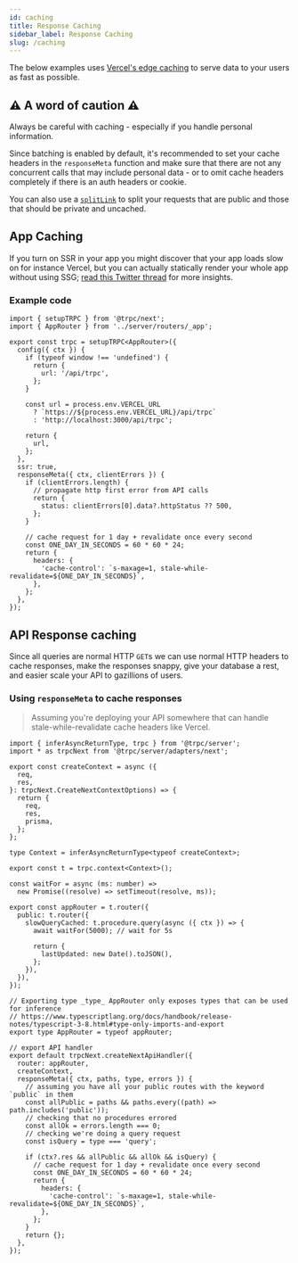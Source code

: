 ```yaml
---
id: caching
title: Response Caching
sidebar_label: Response Caching
slug: /caching
---
```


The below examples uses [Vercel's edge caching](https://vercel.com/docs/serverless-functions/edge-caching) to serve data to your users as fast as possible.

## :warning: A word of caution :warning:

Always be careful with caching - especially if you handle personal information.

Since batching is enabled by default, it's recommended to set your cache headers in the `responseMeta` function and make sure that there are not any concurrent calls that may include personal data - or to omit cache headers completely if there is an auth headers or cookie.

You can also use a [`splitLink`](../client/links.md) to split your requests that are public and those that should be private and uncached.

## App Caching

If you turn on SSR in your app you might discover that your app loads slow on for instance Vercel, but you can actually statically render your whole app without using SSG; [read this Twitter thread](https://twitter.com/alexdotjs/status/1386274093041950722) for more insights.

### Example code

```tsx title='utils/trpc.tsx'
import { setupTRPC } from '@trpc/next';
import { AppRouter } from '../server/routers/_app';

export const trpc = setupTRPC<AppRouter>({
  config({ ctx }) {
    if (typeof window !== 'undefined') {
      return {
        url: '/api/trpc',
      };
    }

    const url = process.env.VERCEL_URL
      ? `https://${process.env.VERCEL_URL}/api/trpc`
      : 'http://localhost:3000/api/trpc';

    return {
      url,
    };
  },
  ssr: true,
  responseMeta({ ctx, clientErrors }) {
    if (clientErrors.length) {
      // propagate http first error from API calls
      return {
        status: clientErrors[0].data?.httpStatus ?? 500,
      };
    }

    // cache request for 1 day + revalidate once every second
    const ONE_DAY_IN_SECONDS = 60 * 60 * 24;
    return {
      headers: {
        'cache-control': `s-maxage=1, stale-while-revalidate=${ONE_DAY_IN_SECONDS}`,
      },
    };
  },
});
```

## API Response caching

Since all queries are normal HTTP `GET`s we can use normal HTTP headers to cache responses, make the responses snappy, give your database a rest, and easier scale your API to gazillions of users.

### Using `responseMeta` to cache responses

> Assuming you're deploying your API somewhere that can handle stale-while-revalidate cache headers like Vercel.

```tsx title='server.ts'
import { inferAsyncReturnType, trpc } from '@trpc/server';
import * as trpcNext from '@trpc/server/adapters/next';

export const createContext = async ({
  req,
  res,
}: trpcNext.CreateNextContextOptions) => {
  return {
    req,
    res,
    prisma,
  };
};

type Context = inferAsyncReturnType<typeof createContext>;

export const t = trpc.context<Context>();

const waitFor = async (ms: number) =>
  new Promise((resolve) => setTimeout(resolve, ms));

export const appRouter = t.router({
  public: t.router({
    slowQueryCached: t.procedure.query(async ({ ctx }) => {
      await waitFor(5000); // wait for 5s

      return {
        lastUpdated: new Date().toJSON(),
      };
    }),
  }),
});

// Exporting type _type_ AppRouter only exposes types that can be used for inference
// https://www.typescriptlang.org/docs/handbook/release-notes/typescript-3-8.html#type-only-imports-and-export
export type AppRouter = typeof appRouter;

// export API handler
export default trpcNext.createNextApiHandler({
  router: appRouter,
  createContext,
  responseMeta({ ctx, paths, type, errors }) {
    // assuming you have all your public routes with the keyword `public` in them
    const allPublic = paths && paths.every((path) => path.includes('public'));
    // checking that no procedures errored
    const allOk = errors.length === 0;
    // checking we're doing a query request
    const isQuery = type === 'query';

    if (ctx?.res && allPublic && allOk && isQuery) {
      // cache request for 1 day + revalidate once every second
      const ONE_DAY_IN_SECONDS = 60 * 60 * 24;
      return {
        headers: {
          'cache-control': `s-maxage=1, stale-while-revalidate=${ONE_DAY_IN_SECONDS}`,
        },
      };
    }
    return {};
  },
});
```
